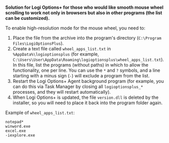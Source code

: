 **Solution for Logi Options+ for those who would like smooth mouse wheel scrolling to work not only in browsers but also in other programs (the list can be customized).**

To enable high-resolution mode for the mouse wheel, you need to:

1. Place the file from the archive into the program's directory (`C:\Program Files\LogiOptionsPlus`).
2. Create a text file called `wheel_apps_list.txt` in `%AppData%\logioptionsplus` (for example, `C:\Users\User\AppData\Roaming\logioptionsplus\wheel_apps_list.txt`). In this file, list the programs (without paths) in which to allow the functionality, one per line. You can use the `*` and `?` symbols, and a line starting with a minus sign (`-`) will exclude a program from the list.
3. Restart the Logi Options+ Agent background program (for example, you can do this via Task Manager by closing all `logioptionsplus_*` processes, and they will restart automatically).
4. When Logi Options+ is updated, the file `version.dll` is deleted by the installer, so you will need to place it back into the program folder again.

Example of ``wheel_apps_list.txt``:
``` 
notepad*
winword.exe
excel.exe
-iexplore.exe
``` 
